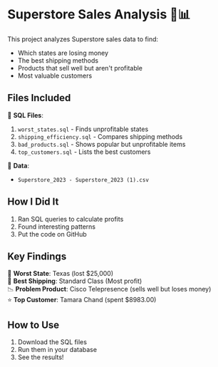 # Superstore Sales Analysis 🛒📊

This project analyzes Superstore sales data to find:
- Which states are losing money
- The best shipping methods
- Products that sell well but aren't profitable
- Most valuable customers

## Files Included

📂 **SQL Files**:
1. `worst_states.sql` - Finds unprofitable states
2. `shipping_efficiency.sql` - Compares shipping methods
3. `bad_products.sql` - Shows popular but unprofitable items
4. `top_customers.sql` - Lists the best customers

📂 **Data**:
- `Superstore_2023 - Superstore_2023 (1).csv` 

## How I Did It

1. Ran SQL queries to calculate profits
2. Found interesting patterns
3. Put the code on GitHub

## Key Findings

🔴 **Worst State**: Texas (lost $25,000)  
🚚 **Best Shipping**: Standard Class (Most profit)  
📉 **Problem Product**: Cisco Telepresence (sells well but loses money)  
⭐ **Top Customer**: Tamara Chand (spent $8983.00)

## How to Use

1. Download the SQL files
2. Run them in your database
3. See the results!

